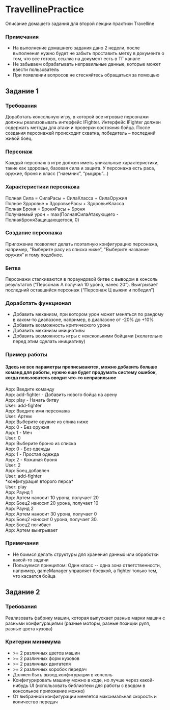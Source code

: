 # TravellinePractice
Описание домашего задания для второй лекции практики Travelline<br/>
### Примечания
* На выполнение домашнего задания дано 2 недели, после выполнения нужно будет не забыть проставить метку в документе о том, что все готово, ссылка на документ есть в ТГ канале
* Не забываем обрабатывать неправильные данные, которые может ввести пользователь
* При появлении вопросов не стесняйтесь обращаться за помощью

## Задание 1
### Требования
Доработать консольную игру, в которой все игровые персонажи должны реализовывать интерфейс IFighter. Интерфейс IFighter должен содержать методы для атаки и проверки состояния бойца. После создания персонажей происходит схватка, победитель – последний живой боец.
 
### Персонаж
Каждый персонаж в игре должен иметь уникальные характеристики, такие как здоровье, базовая сила и защита. У персонажа есть раса, оружие, броня и класс (“наемник”, “рыцарь”...)
 
### Характеристики персонажа
Полная Сила = СилаРасы + СилаКласса + СилаОружия<br/> 
Полное Здоровье = ЗдоровьеРасы + ЗдоровьеКласса<br/>
Полная Броня = БроняРасы + Броня<br/> 
Получаемый урон = max(ПолнаяСилаАтакующего - ПолнаяБроняЗащищающегося, 0)
 
### Создание персонажа
Приложение позволяет делать поэтапную конфигурацию персонажа, например, "Выберите расу из списка ниже”, "Выберите название оружия” и тому подобное.
 
### Битва
Персонажи сталкиваются в пораундовой битве с выводом в консоль результатов (“Персонаж А получил 10 урона, нанес 20”). Выигрывает последний оставшийся персонаж (“Персонаж Ц выжил и победил”)
 
### Доработать функционал
* Добавить механизм, при котором урон может меняться по рандому в каком-то диапазоне, например, в диапазоне от -20% до +10%
* Добавить возможность критического урона
* Добавить механизм инициативы
* Добавить возможность игры с нексколькими бойцами (желательно перед этим сделать инициативу)
 
### Пример работы
#### Здесь не все параметры прописываются, можно добавить больше команд для работы, нужно еще будет продумать систему ошибок, когда пользователь вводит что-то неправильное
App: Введите команду<br/>
App: add-fighter - Добавить нового бойца на арену<br/>
App: play - Начать битву<br/>
User: add-fighter<br/>
App: Введите имя персонажа<br/>
User: Артем<br/>
App: Выберите оружие из спика ниже<br/>
App: 0 - Без оружия<br/>
App: 1 - Меч<br/>
User: 0<br/>
App: Выберите броню из списка<br/>
App: 0 - Без одежды<br/>
App: 1 - Простая одежда<br/>
App: 2 - Кожаная броня<br/>
User: 2<br/>
App: Боец добавлен<br/>
User: add-fighter<br/>
\*конфигурация второго перса\*<br/>
User: play<br/>
App: Раунд 1<br/>
App: Артем наносит 10 урона, получает 20<br/>
App: Боец2 наносит 20 урона, получает 10<br/>
App: Раунд 2<br/>
App: Артем наносит 30 урона, получает 0<br/>
App: Боец2 наносит 0 урона, получает 30. <br/>
App: Боец2 погибает<br/>
App: Артем выигрывает<br/>
 
### Примечания
* Не боимся делать структуры для хранения данных или обработки какой-то задачи 
* Пользуемся принципом: Один класс -- одна зона ответственности, например, gameManager управляет боевкой, а fighter только тем, что касается бойца

## Задание 2
### Требования
Реализовать фабрику машин, которая выпускает разные марки машин с разными конфигурациями (разные моторы, разные позиции руля, разные цвета кузова)

### Критерии минимума
* \>= 2 различных цветов машин
* \>= 2 различных форм кузовов
* \>= 2 различных двигателя
* \>= 2 различных коробок передач
* Должен быть вывод конфигурации в консоль
* Конфигурировать машину можно в коде, но лучше через какой-нибудь UI (использовать библиотеки для работы с вводом в консольное приложение можно)
* От выбранной конфигурации меняется максимальная скорость и количество передач